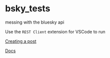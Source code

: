 # bsky_tests
messing with the bluesky api

Use the `REST Client` extension for VSCode to run

[Creating a post](https://atproto.com/blog/create-post)

[Docs](https://atproto.com/guides/overview)
